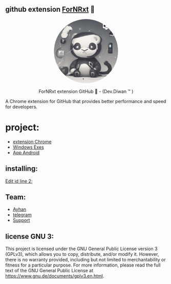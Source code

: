 ## github extension [ForNRxt](https://t.me/ForNRxt) 🍃


<div style="text-align:center">
    <img src="git.png" alt="" width="200" style="border-radius:50%; object-fit: cover;">
    <p>ForNRxt extension GitHub 🍃 - (Dev.Diwan ™ )</p>
</div>



A Chrome extension for GitHub that provides better performance and speed for developers.



# project:
  - [extension Chrome](https://github.com/ayhan-dev/github-extension/tree/main/extension) 
  - [Windows Exes](https://github.com/ayhan-dev/github-extension/tree/main/exe)  
  - [App Android](https://github.com/ayhan-dev/github-extension/tree/main/android) 
 



## installing: 
 [Edit‌ id line 2:](https://github.com/ayhan-dev/github-extension/blob/main/extension/popup/popup.js)

 
   
## Team:  
 - [Ayhan](https://ayhan-dev.dev) 
 - [telegram](https://t.me/ayhan_gy)
 - [Support](https://t.me/ForNRxt)



 
 ## license GNU 3:
This project is licensed under the GNU General Public License version 3 (GPLv3), which allows you to copy, distribute, and/or modify it. However, there is no warranty provided, including but not limited to merchantability or fitness for a particular purpose. For more information, please read the full text of the GNU General Public License at https://www.gnu.de/documents/gplv3.en.html.
